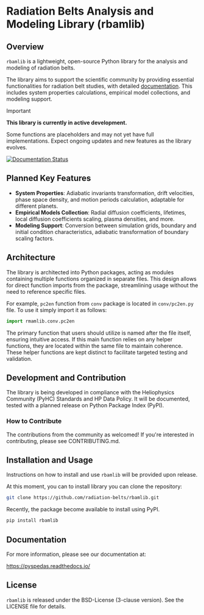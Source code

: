 # Radiation Belts Analysis and Modeling Library (rbamlib)

## Overview

`rbamlib` is a lightweight, open-source Python library for the analysis and modeling of radiation belts.

The library aims to support the scientific community by providing essential functionalities for radiation belt studies, with detailed [documentation](https://rbamlib.readthedocs.io/).
This includes system properties calculations, empirical model collections, and modeling support.

> [!IMPORTANT]
> **This library is currently in active development.** 
> 
> Some functions are placeholders and may not yet have full implementations. Expect ongoing updates and new features as the library evolves.

[![Documentation Status](https://readthedocs.org/projects/rbamlib/badge/?version=latest)](https://rbamlib.readthedocs.io/latest/?badge=latest)

## Planned Key Features

- **System Properties**: Adiabatic invariants transformation, drift velocities, phase space density, and motion periods calculation, adaptable for different planets.
- **Empirical Models Collection**: Radial diffusion coefficients, lifetimes, local diffusion coefficients scaling, plasma densities, and more.
- **Modeling Support**: Conversion between simulation grids, boundary and initial condition characteristics, adiabatic transformation of boundary scaling factors.

## Architecture
The library is architected into Python packages, acting as modules containing multiple functions organized in separate files. 
This design allows for direct function imports from the package, streamlining usage without the need to reference specific files.

For example, `pc2en` function from `conv` package is located in `conv/pc2en.py` file. To use it simply import it as follows:

```python
import rmamlib.conv.pc2en
```

The primary function that users should utilize is named after the file itself, ensuring intuitive access. If this main
function relies on any helper functions, they are located within the same file to maintain coherence. These helper
functions are kept distinct to facilitate targeted testing and validation.

## Development and Contribution

The library is being developed in compliance with the Heliophysics Community (PyHC) Standards and HP Data Policy. It
will be documented, tested with a planned release on Python Package Index (PyPI).

### How to Contribute

The contributions from the community as welcomed!
If you're interested in contributing, please see CONTRIBUTING.md.

## Installation and Usage

Instructions on how to install and use `rbamlib` will be provided upon release.

At this moment, you can to install library you can clone the repository:

```bash
git clone https://github.com/radiation-belts/rbamlib.git
```

Recently, the package become available to install using PyPI.
```bash
pip install rbamlib
```

## Documentation
For more information, please see our documentation at: 

https://pyspedas.readthedocs.io/

## License

`rbamlib` is released under the BSD-License (3-clause version). See the LICENSE file for details.
